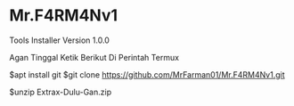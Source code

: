 # Mr.F4RM4Nv1
Tools Installer Version 1.0.0

Agan Tinggal Ketik Berikut Di Perintah Termux 

$apt install git
$git clone https://github.com/MrFarman01/Mr.F4RM4Nv1.git

$unzip Extrax-Dulu-Gan.zip
